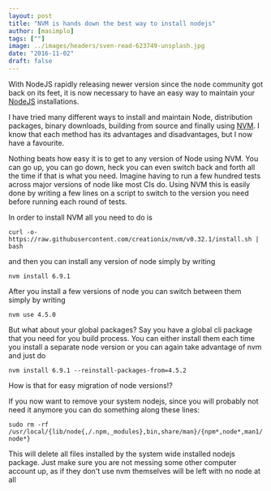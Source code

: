 ```yaml
---
layout: post
title: "NVM is hands down the best way to install nodejs"
author: [masimplo]
tags: [""]
image: ../images/headers/sven-read-623749-unsplash.jpg
date: "2016-11-02"
draft: false
---
```


With NodeJS rapidly releasing newer version since the node community got back on its feet, it is now necessary to have an easy way to maintain your [NodeJS](https://node.org/) installations.

I have tried many different ways to install and maintain Node, distribution packages, binary downloads, building from source and finally using [NVM](https://github.com/creationix/nvm). I know that each method has its advantages and disadvantages, but I now have a favourite.

Nothing beats how easy it is to get to any version of Node using NVM. You can go up, you can go down, heck you can even switch back and forth all the time if that is what you need. Imagine having to run a few hundred tests across major versions of node like most CIs do. Using NVM this is easily done by writing a few lines on a script to switch to the version you need before running each round of tests.

In order to install NVM all you need to do is

`curl -o- https://raw.githubusercontent.com/creationix/nvm/v0.32.1/install.sh | bash`

and then you can install any version of node simply by writing

`nvm install 6.9.1`

After you install a few versions of node you can switch between them simply by writing

`nvm use 4.5.0`

But what about your global packages? Say you have a global cli package that you need for you build process. You can either install them each time you install a separate node version or you can again take advantage of nvm and just do

`nvm install 6.9.1 --reinstall-packages-from=4.5.2`

How is that for easy migration of node versions!?

If you now want to remove your system nodejs, since you will probably not need it anymore you can do something along these lines:

`sudo rm -rf /usr/local/{lib/node{,/.npm,_modules},bin,share/man}/{npm*,node*,man1/node*}`

This will delete all files installed by the system wide installed nodejs package. Just make sure you are not messing some other computer account up, as if they don't use nvm themselves will be left with no node at all


